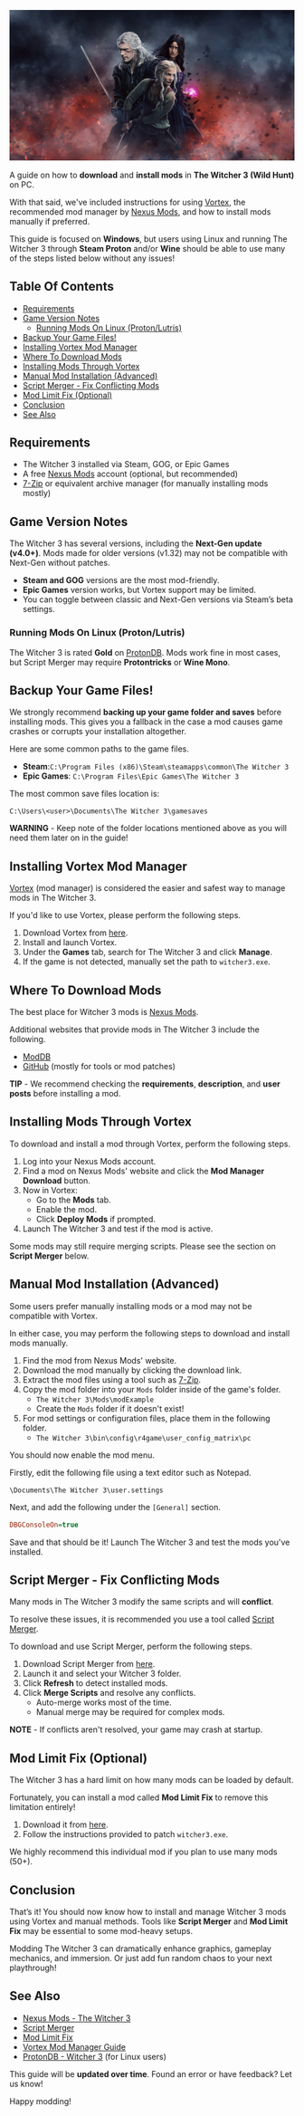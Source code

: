 <div align="center">

![banner](./images/banner.png)

</div>

A guide on how to **download** and **install mods** in **The Witcher 3 (Wild Hunt)** on PC. 

With that said, we've included instructions for using [Vortex](https://www.nexusmods.com/about/vortex/), the recommended mod manager by [Nexus Mods](https://www.nexusmods.com/), and how to install mods manually if preferred.

This guide is focused on **Windows**, but users using Linux and running The Witcher 3 through **Steam Proton** and/or **Wine** should be able to use many of the steps listed below without any issues!

## Table Of Contents
* [Requirements](#requirements)
* [Game Version Notes](#game-version-notes)
    * [Running Mods On Linux (Proton/Lutris)](#running-mods-on-linux-protonlutris)
* [Backup Your Game Files!](#backup-your-game-files)
* [Installing Vortex Mod Manager](#installing-vortex-mod-manager)
* [Where To Download Mods](#where-to-download-mods)
* [Installing Mods Through Vortex](#installing-mods-through-vortex)
* [Manual Mod Installation (Advanced)](#manual-mod-installation-advanced)
* [Script Merger - Fix Conflicting Mods](#script-merger---fix-conflicting-mods)
* [Mod Limit Fix (Optional)](#mod-limit-fix-optional)
* [Conclusion](#conclusion)
* [See Also](#see-also)

## Requirements
* The Witcher 3 installed via Steam, GOG, or Epic Games
* A free [Nexus Mods](https://www.nexusmods.com/witcher3) account (optional, but recommended)
* [7-Zip](https://www.7-zip.org/) or equivalent archive manager (for manually installing mods mostly)

## Game Version Notes
The Witcher 3 has several versions, including the **Next-Gen update (v4.0+)**. Mods made for older versions (v1.32) may not be compatible with Next-Gen without patches.

* **Steam and GOG** versions are the most mod-friendly.
* **Epic Games** version works, but Vortex support may be limited.
* You can toggle between classic and Next-Gen versions via Steam’s beta settings.

### Running Mods On Linux (Proton/Lutris)
The Witcher 3 is rated **Gold** on [ProtonDB](https://www.protondb.com/app/292030). Mods work fine in most cases, but Script Merger may require **Protontricks** or **Wine Mono**.

## Backup Your Game Files!
We strongly recommend **backing up your game folder and saves** before installing mods. This gives you a fallback in the case a mod causes game crashes or corrupts your installation altogether.

Here are some common paths to the game files.

- **Steam**:`C:\Program Files (x86)\Steam\steamapps\common\The Witcher 3`
- **Epic Games**: `C:\Program Files\Epic Games\The Witcher 3`

The most common save files location is:

```
C:\Users\<user>\Documents\The Witcher 3\gamesaves
```

**WARNING** - Keep note of the folder locations mentioned above as you will need them later on in the guide!

## Installing Vortex Mod Manager
[Vortex](https://www.nexusmods.com/about/vortex/) (mod manager) is considered the easier and safest way to manage mods in The Witcher 3.

If you'd like to use Vortex, please perform the following steps.

1. Download Vortex from [here](https://www.nexusmods.com/site/mods/1?tab=files).
2. Install and launch Vortex.
3. Under the **Games** tab, search for The Witcher 3 and click **Manage**.
4. If the game is not detected, manually set the path to `witcher3.exe`.

## Where To Download Mods
The best place for Witcher 3 mods is [Nexus Mods](https://www.nexusmods.com/witcher3).

Additional websites that provide mods in The Witcher 3 include the following.
* [ModDB](https://www.moddb.com/games/the-witcher-3-wild-hunt/mods)
* [GitHub](https://github.com/) (mostly for tools or mod patches)

**TIP** - We recommend checking the **requirements**, **description**, and **user posts** before installing a mod.

## Installing Mods Through Vortex
To download and install a mod through Vortex, perform the following steps.

1. Log into your Nexus Mods account.
2. Find a mod on Nexus Mods' website and click the **Mod Manager Download** button.
3. Now in Vortex:
    * Go to the **Mods** tab.
    * Enable the mod.
    * Click **Deploy Mods** if prompted.
4. Launch The Witcher 3 and test if the mod is active.

Some mods may still require merging scripts. Please see the section on **Script Merger** below.

## Manual Mod Installation (Advanced)
Some users prefer manually installing mods or a mod may not be compatible with Vortex.

In either case, you may perform the following steps to download and install mods manually. 

1. Find the mod from Nexus Mods' website.
2. Download the mod manually by clicking the download link.
3. Extract the mod files using a tool such as [7-Zip](https://www.7-zip.org/).
4. Copy the mod folder into your `Mods` folder inside of the game's folder.
    * `The Witcher 3\Mods\modExample`
    * Create the `Mods` folder if it doesn't exist!
5. For mod settings or configuration files, place them in the following folder.
    * `The Witcher 3\bin\config\r4game\user_config_matrix\pc`

You should now enable the mod menu.

Firstly, edit the following file using a text editor such as Notepad.

```
\Documents\The Witcher 3\user.settings
```

Next, and add the following under the `[General]` section.

```ini
DBGConsoleOn=true
```

Save and that should be it! Launch The Witcher 3 and test the mods you've installed.

## Script Merger - Fix Conflicting Mods
Many mods in The Witcher 3 modify the same scripts and will **conflict**.

To resolve these issues, it is recommended you use a tool called [Script Merger](https://www.nexusmods.com/witcher3/mods/484).

To download and use Script Merger, perform the following steps.

1. Download Script Merger from [here](https://www.nexusmods.com/witcher3/mods/484).
2. Launch it and select your Witcher 3 folder.
3. Click **Refresh** to detect installed mods.
4. Click **Merge Scripts** and resolve any conflicts.
    * Auto-merge works most of the time.
    * Manual merge may be required for complex mods.

**NOTE** - If conflicts aren't resolved, your game may crash at startup.

## Mod Limit Fix (Optional)
The Witcher 3 has a hard limit on how many mods can be loaded by default.

Fortunately, you can install a mod called **Mod Limit Fix** to remove this limitation entirely!

1. Download it from [here](https://www.nexusmods.com/witcher3/mods/3643).
2. Follow the instructions provided to patch `witcher3.exe`.

We highly recommend this individual mod if you plan to use many mods (50+).

## Conclusion
That’s it! You should now know how to install and manage Witcher 3 mods using Vortex and manual methods. Tools like **Script Merger** and **Mod Limit Fix** may be essential to some mod-heavy setups.

Modding The Witcher 3 can dramatically enhance graphics, gameplay mechanics, and immersion. Or just add fun random chaos to your next playthrough!

## See Also
* [Nexus Mods - The Witcher 3](https://www.nexusmods.com/witcher3)
* [Script Merger](https://www.nexusmods.com/witcher3/mods/484)
* [Mod Limit Fix](https://www.nexusmods.com/witcher3/mods/3643)
* [Vortex Mod Manager Guide](https://wiki.nexusmods.com/index.php/Vortex)
* [ProtonDB - Witcher 3](https://www.protondb.com/app/292030) (for Linux users)

This guide will be **updated over time**. Found an error or have feedback? Let us know!

Happy modding!